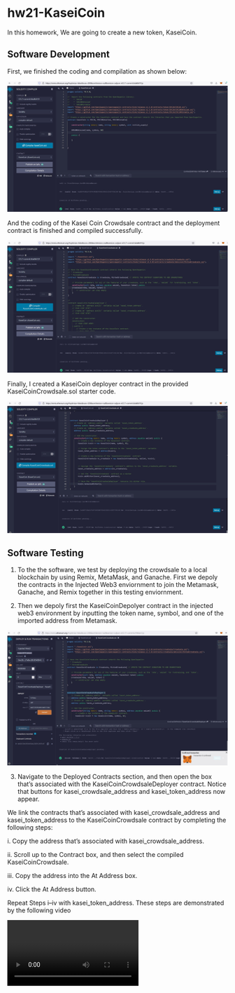 # hw21-KaseiCoin

In this homework, We are going to create a new token, KaseiCoin. 

## Software Development

First, we finished the coding and compilation as shown below:

![KaseiCoinCompilation](./Evaluation_Evidence/KaseiCoinCompilation.jpg)

And the coding of the Kasei Coin Crowdsale contract and the deployment contract is finished and compiled successfully.

![KaseiCoinCSCompilation](./Evaluation_Evidence/KaseiCoinCrowdsaleCompilation.jpg)

Finally, I created a KaseiCoin deployer contract in the provided KaseiCoinCrowdsale.sol starter code.

![KaseiCoinCSDCompilation](./Evaluation_Evidence/KaseiCoinCrowdsaleDeployerCompilation.jpg)

## Software Testing

1. To the the software, we test by deploying the crowdsale to a local blockchain by using Remix, MetaMask, and Ganache. First we depoly the contracts in the Injected Web3 enviornment to join the Metamask, Ganache, and Remix together in this testing enviornment.

2. Then we depoly first the KaseiCoinDepolyer contract in the injected web3 environment by inputting the token name, symbol, and one of the imported address from Metamask.

![Depolyment1](./Evaluation_Evidence/DepolyContract.jpg)

3. Navigate to the Deployed Contracts section, and then open the box that’s associated with the KaseiCoinCrowdsaleDeployer contract. Notice that buttons for kasei_crowdsale_address and kasei_token_address now appear.


We link the contracts that’s associated with kasei_crowdsale_address and kasei_token_address to the KaseiCoinCrowdsale contract by completing the following steps:

i. Copy the address that’s associated with kasei_crowdsale_address.

ii. Scroll up to the Contract box, and then select the compiled KaseiCoinCrowdsale.

iii. Copy the address into the At Address box.

iv. Click the At Address button.

Repeat Steps i–iv with kasei_token_address. These steps are demonstrated by the following video

![Depolyment2](./Evaluation_Evidence/InitTokensANDCrowdsaleContract.mp4)